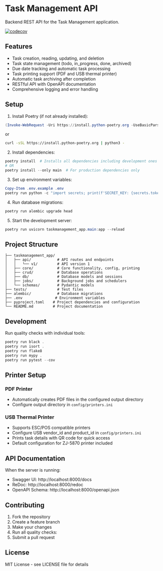# Task Management API

Backend REST API for the Task Management application.

[![codecov](https://codecov.io/gh/brandstaetter/Taskmanagement-App/graph/badge.svg?token=WOG6NB0DBV)](https://codecov.io/gh/brandstaetter/Taskmanagement-App)

## Features

- Task creation, reading, updating, and deletion
- Task state management (todo, in_progress, done, archived)
- Due date tracking and automatic task processing
- Task printing support (PDF and USB thermal printer)
- Automatic task archiving after completion
- RESTful API with OpenAPI documentation
- Comprehensive logging and error handling

## Setup

1. Install Poetry (if not already installed):
```powershell
(Invoke-WebRequest -Uri https://install.python-poetry.org -UseBasicParsing).Content | py -
```
or
```bash
curl -sSL https://install.python-poetry.org | python3 -
```

2. Install dependencies:
```powershell
poetry install  # Installs all dependencies including development ones
# OR
poetry install --only main  # For production dependencies only
```

3. Set up environment variables:
```powershell
Copy-Item .env.example .env
poetry run python -c "import secrets; print(f'SECRET_KEY: {secrets.token_hex(32)}\nADMIN_API_KEY: {secrets.token_hex(32)}')"
```

4. Run database migrations:
```powershell
poetry run alembic upgrade head
```

5. Start the development server:
```powershell
poetry run uvicorn taskmanagement_app.main:app --reload
```

## Project Structure

```
├── taskmanagement_app/
│   ├── api/            # API routes and endpoints
│   │   └── v1/         # API version 1
│   ├── core/           # Core functionality, config, printing
│   ├── crud/           # Database operations
│   ├── db/             # Database models and sessions
│   ├── jobs/           # Background jobs and schedulers
│   └── schemas/        # Pydantic models
├── tests/              # Test files
├── alembic/            # Database migrations
├── .env               # Environment variables
├── pyproject.toml    # Project dependencies and configuration
└── README.md         # Project documentation
```

## Development

Run quality checks with individual tools:
```powershell
poetry run black .
poetry run isort .
poetry run flake8
poetry run mypy .
poetry run pytest --cov
```

## Printer Setup

### PDF Printer
- Automatically creates PDF files in the configured output directory
- Configure output directory in `config/printers.ini`

### USB Thermal Printer
- Supports ESC/POS compatible printers
- Configure USB vendor_id and product_id in `config/printers.ini`
- Prints task details with QR code for quick access
- Default configuration for ZJ-5870 printer included

## API Documentation

When the server is running:
- Swagger UI: http://localhost:8000/docs
- ReDoc: http://localhost:8000/redoc
- OpenAPI Schema: http://localhost:8000/openapi.json

## Contributing

1. Fork the repository
2. Create a feature branch
3. Make your changes
4. Run all quality checks:
5. Submit a pull request

## License

MIT License - see LICENSE file for details
